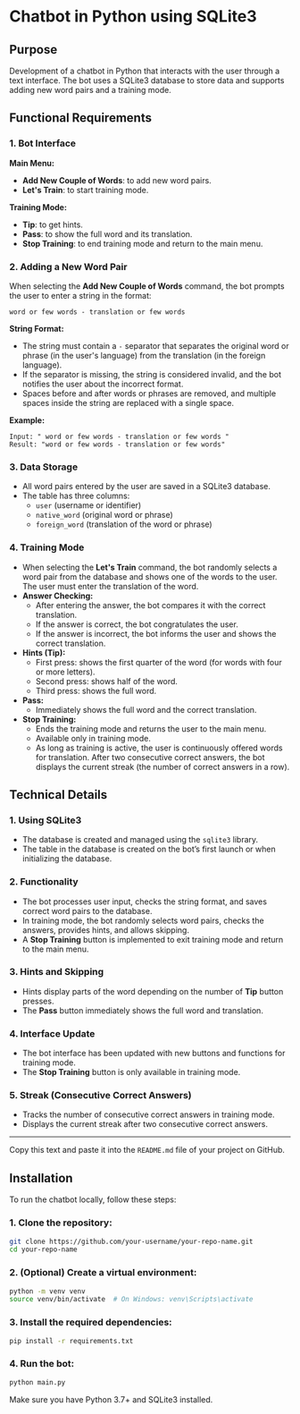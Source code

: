 # Chatbot in Python using SQLite3

## Purpose

Development of a chatbot in Python that interacts with the user through a text interface. The bot uses a SQLite3 database to store data and supports adding new word pairs and a training mode.

## Functional Requirements

### 1. Bot Interface

**Main Menu:**
- **Add New Couple of Words**: to add new word pairs.
- **Let's Train**: to start training mode.

**Training Mode:**
- **Tip**: to get hints.
- **Pass**: to show the full word and its translation.
- **Stop Training**: to end training mode and return to the main menu.

### 2. Adding a New Word Pair

When selecting the **Add New Couple of Words** command, the bot prompts the user to enter a string in the format:

```
word or few words - translation or few words
```

**String Format:**
- The string must contain a `-` separator that separates the original word or phrase (in the user's language) from the translation (in the foreign language).
- If the separator is missing, the string is considered invalid, and the bot notifies the user about the incorrect format.
- Spaces before and after words or phrases are removed, and multiple spaces inside the string are replaced with a single space.

**Example:**
```
Input: " word or few words - translation or few words "
Result: "word or few words - translation or few words"
```

### 3. Data Storage

- All word pairs entered by the user are saved in a SQLite3 database.
- The table has three columns:
  - `user` (username or identifier)
  - `native_word` (original word or phrase)
  - `foreign_word` (translation of the word or phrase)

### 4. Training Mode

- When selecting the **Let's Train** command, the bot randomly selects a word pair from the database and shows one of the words to the user. The user must enter the translation of the word.
- **Answer Checking:**
  - After entering the answer, the bot compares it with the correct translation.
  - If the answer is correct, the bot congratulates the user.
  - If the answer is incorrect, the bot informs the user and shows the correct translation.
- **Hints (Tip):**
  - First press: shows the first quarter of the word (for words with four or more letters).
  - Second press: shows half of the word.
  - Third press: shows the full word.
- **Pass:**
  - Immediately shows the full word and the correct translation.
- **Stop Training:**
  - Ends the training mode and returns the user to the main menu.
  - Available only in training mode.
  - As long as training is active, the user is continuously offered words for translation. After two consecutive correct answers, the bot displays the current streak (the number of correct answers in a row).

## Technical Details

### 1. Using SQLite3

- The database is created and managed using the `sqlite3` library.
- The table in the database is created on the bot’s first launch or when initializing the database.

### 2. Functionality

- The bot processes user input, checks the string format, and saves correct word pairs to the database.
- In training mode, the bot randomly selects word pairs, checks the answers, provides hints, and allows skipping.
- A **Stop Training** button is implemented to exit training mode and return to the main menu.

### 3. Hints and Skipping

- Hints display parts of the word depending on the number of **Tip** button presses.
- The **Pass** button immediately shows the full word and translation.

### 4. Interface Update

- The bot interface has been updated with new buttons and functions for training mode.
- The **Stop Training** button is only available in training mode.

### 5. Streak (Consecutive Correct Answers)

- Tracks the number of consecutive correct answers in training mode.
- Displays the current streak after two consecutive correct answers.

---

Copy this text and paste it into the `README.md` file of your project on GitHub.

## Installation

To run the chatbot locally, follow these steps:

### 1. **Clone the repository:**

```bash
git clone https://github.com/your-username/your-repo-name.git
cd your-repo-name
```

### 2. **(Optional) Create a virtual environment:**

```bash
python -m venv venv
source venv/bin/activate  # On Windows: venv\Scripts\activate
```

### 3. **Install the required dependencies:**

```bash
pip install -r requirements.txt
```

### 4. **Run the bot:**

```bash
python main.py
```

Make sure you have Python 3.7+ and SQLite3 installed.
